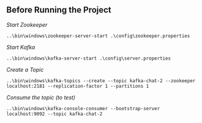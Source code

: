 


## Before Running the Project 

*Start Zookeeper*
```shell script
..\bin\windows\zookeeper-server-start .\config\zookeeper.properties
```

*Start Kafka*
```shell script
..\bin\windows\kafka-server-start .\config\server.properties
```

*Create a Topic*
```
..\bin\windows\kafka-topics --create --topic kafka-chat-2 --zookeeper localhost:2181 --replication-factor 1 --partitions 1
```

*Consume the topic (to test)*
```shell script
..\bin\windows\kafka-console-consumer --bootstrap-server localhost:9092 --topic kafka-chat-2
```
